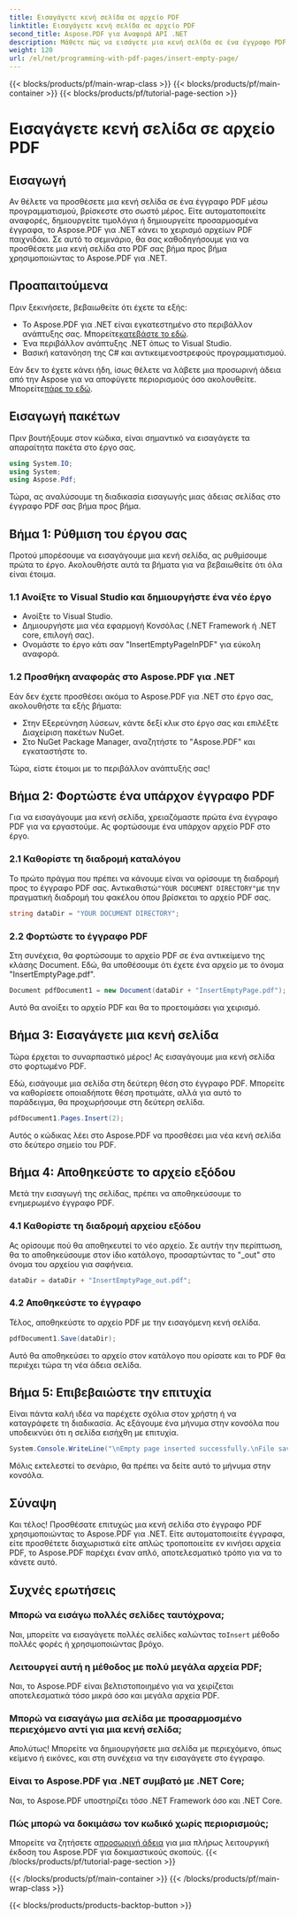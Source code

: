 ```yaml
---
title: Εισαγάγετε κενή σελίδα σε αρχείο PDF
linktitle: Εισαγάγετε κενή σελίδα σε αρχείο PDF
second_title: Aspose.PDF για Αναφορά API .NET
description: Μάθετε πώς να εισάγετε μια κενή σελίδα σε ένα έγγραφο PDF χρησιμοποιώντας το Aspose.PDF για .NET. Βήμα προς βήμα μάθημα με παραδείγματα κώδικα για απρόσκοπτη επεξεργασία PDF.
weight: 120
url: /el/net/programming-with-pdf-pages/insert-empty-page/
---
```


{{< blocks/products/pf/main-wrap-class >}}
{{< blocks/products/pf/main-container >}}
{{< blocks/products/pf/tutorial-page-section >}}

# Εισαγάγετε κενή σελίδα σε αρχείο PDF

## Εισαγωγή

Αν θέλετε να προσθέσετε μια κενή σελίδα σε ένα έγγραφο PDF μέσω προγραμματισμού, βρίσκεστε στο σωστό μέρος. Είτε αυτοματοποιείτε αναφορές, δημιουργείτε τιμολόγια ή δημιουργείτε προσαρμοσμένα έγγραφα, το Aspose.PDF για .NET κάνει το χειρισμό αρχείων PDF παιχνιδάκι. Σε αυτό το σεμινάριο, θα σας καθοδηγήσουμε για να προσθέσετε μια κενή σελίδα στο PDF σας βήμα προς βήμα χρησιμοποιώντας το Aspose.PDF για .NET.

## Προαπαιτούμενα

Πριν ξεκινήσετε, βεβαιωθείτε ότι έχετε τα εξής:

-  Το Aspose.PDF για .NET είναι εγκατεστημένο στο περιβάλλον ανάπτυξης σας. Μπορείτε[κατεβάστε το εδώ](https://releases.aspose.com/pdf/net/).
- Ένα περιβάλλον ανάπτυξης .NET όπως το Visual Studio.
- Βασική κατανόηση της C# και αντικειμενοστρεφούς προγραμματισμού.

 Εάν δεν το έχετε κάνει ήδη, ίσως θέλετε να λάβετε μια προσωρινή άδεια από την Aspose για να αποφύγετε περιορισμούς όσο ακολουθείτε. Μπορείτε[πάρε το εδώ](https://purchase.aspose.com/temporary-license/).

## Εισαγωγή πακέτων

Πριν βουτήξουμε στον κώδικα, είναι σημαντικό να εισαγάγετε τα απαραίτητα πακέτα στο έργο σας.

```csharp
using System.IO;
using System;
using Aspose.Pdf;
```

Τώρα, ας αναλύσουμε τη διαδικασία εισαγωγής μιας άδειας σελίδας στο έγγραφο PDF σας βήμα προς βήμα.

## Βήμα 1: Ρύθμιση του έργου σας

Προτού μπορέσουμε να εισαγάγουμε μια κενή σελίδα, ας ρυθμίσουμε πρώτα το έργο. Ακολουθήστε αυτά τα βήματα για να βεβαιωθείτε ότι όλα είναι έτοιμα.

### 1.1 Ανοίξτε το Visual Studio και δημιουργήστε ένα νέο έργο
- Ανοίξτε το Visual Studio.
- Δημιουργήστε μια νέα εφαρμογή Κονσόλας (.NET Framework ή .NET core, επιλογή σας).
- Ονομάστε το έργο κάτι σαν "InsertEmptyPageInPDF" για εύκολη αναφορά.

### 1.2 Προσθήκη αναφοράς στο Aspose.PDF για .NET
Εάν δεν έχετε προσθέσει ακόμα το Aspose.PDF για .NET στο έργο σας, ακολουθήστε τα εξής βήματα:
- Στην Εξερεύνηση λύσεων, κάντε δεξί κλικ στο έργο σας και επιλέξτε Διαχείριση πακέτων NuGet.
- Στο NuGet Package Manager, αναζητήστε το "Aspose.PDF" και εγκαταστήστε το.

Τώρα, είστε έτοιμοι με το περιβάλλον ανάπτυξής σας!

## Βήμα 2: Φορτώστε ένα υπάρχον έγγραφο PDF

Για να εισαγάγουμε μια κενή σελίδα, χρειαζόμαστε πρώτα ένα έγγραφο PDF για να εργαστούμε. Ας φορτώσουμε ένα υπάρχον αρχείο PDF στο έργο.

### 2.1 Καθορίστε τη διαδρομή καταλόγου

 Το πρώτο πράγμα που πρέπει να κάνουμε είναι να ορίσουμε τη διαδρομή προς το έγγραφο PDF σας. Αντικαθιστώ`"YOUR DOCUMENT DIRECTORY"`με την πραγματική διαδρομή του φακέλου όπου βρίσκεται το αρχείο PDF σας.

```csharp
string dataDir = "YOUR DOCUMENT DIRECTORY";
```

### 2.2 Φορτώστε το έγγραφο PDF

Στη συνέχεια, θα φορτώσουμε το αρχείο PDF σε ένα αντικείμενο της κλάσης Document. Εδώ, θα υποθέσουμε ότι έχετε ένα αρχείο με το όνομα "InsertEmptyPage.pdf".

```csharp
Document pdfDocument1 = new Document(dataDir + "InsertEmptyPage.pdf");
```

Αυτό θα ανοίξει το αρχείο PDF και θα το προετοιμάσει για χειρισμό.

## Βήμα 3: Εισαγάγετε μια κενή σελίδα

Τώρα έρχεται το συναρπαστικό μέρος! Ας εισαγάγουμε μια κενή σελίδα στο φορτωμένο PDF.

Εδώ, εισάγουμε μια σελίδα στη δεύτερη θέση στο έγγραφο PDF. Μπορείτε να καθορίσετε οποιαδήποτε θέση προτιμάτε, αλλά για αυτό το παράδειγμα, θα προχωρήσουμε στη δεύτερη σελίδα.

```csharp
pdfDocument1.Pages.Insert(2);
```

Αυτός ο κώδικας λέει στο Aspose.PDF να προσθέσει μια νέα κενή σελίδα στο δεύτερο σημείο του PDF.

## Βήμα 4: Αποθηκεύστε το αρχείο εξόδου

Μετά την εισαγωγή της σελίδας, πρέπει να αποθηκεύσουμε το ενημερωμένο έγγραφο PDF.

### 4.1 Καθορίστε τη διαδρομή αρχείου εξόδου

Ας ορίσουμε πού θα αποθηκευτεί το νέο αρχείο. Σε αυτήν την περίπτωση, θα το αποθηκεύσουμε στον ίδιο κατάλογο, προσαρτώντας το "_out" στο όνομα του αρχείου για σαφήνεια.

```csharp
dataDir = dataDir + "InsertEmptyPage_out.pdf";
```

### 4.2 Αποθηκεύστε το έγγραφο

Τέλος, αποθηκεύστε το αρχείο PDF με την εισαγόμενη κενή σελίδα.

```csharp
pdfDocument1.Save(dataDir);
```

Αυτό θα αποθηκεύσει το αρχείο στον κατάλογο που ορίσατε και το PDF θα περιέχει τώρα τη νέα άδεια σελίδα.

## Βήμα 5: Επιβεβαιώστε την επιτυχία

Είναι πάντα καλή ιδέα να παρέχετε σχόλια στον χρήστη ή να καταγράφετε τη διαδικασία. Ας εξάγουμε ένα μήνυμα στην κονσόλα που υποδεικνύει ότι η σελίδα εισήχθη με επιτυχία.

```csharp
System.Console.WriteLine("\nEmpty page inserted successfully.\nFile saved at " + dataDir);
```

Μόλις εκτελεστεί το σενάριο, θα πρέπει να δείτε αυτό το μήνυμα στην κονσόλα.

## Σύναψη

Και τέλος! Προσθέσατε επιτυχώς μια κενή σελίδα στο έγγραφο PDF χρησιμοποιώντας το Aspose.PDF για .NET. Είτε αυτοματοποιείτε έγγραφα, είτε προσθέτετε διαχωριστικά είτε απλώς τροποποιείτε εν κινήσει αρχεία PDF, το Aspose.PDF παρέχει έναν απλό, αποτελεσματικό τρόπο για να το κάνετε αυτό.


## Συχνές ερωτήσεις

### Μπορώ να εισάγω πολλές σελίδες ταυτόχρονα;
 Ναι, μπορείτε να εισαγάγετε πολλές σελίδες καλώντας το`Insert` μέθοδο πολλές φορές ή χρησιμοποιώντας βρόχο.

### Λειτουργεί αυτή η μέθοδος με πολύ μεγάλα αρχεία PDF;
Ναι, το Aspose.PDF είναι βελτιστοποιημένο για να χειρίζεται αποτελεσματικά τόσο μικρά όσο και μεγάλα αρχεία PDF.

### Μπορώ να εισαγάγω μια σελίδα με προσαρμοσμένο περιεχόμενο αντί για μια κενή σελίδα;
Απολύτως! Μπορείτε να δημιουργήσετε μια σελίδα με περιεχόμενο, όπως κείμενο ή εικόνες, και στη συνέχεια να την εισαγάγετε στο έγγραφο.

### Είναι το Aspose.PDF για .NET συμβατό με .NET Core;
Ναι, το Aspose.PDF υποστηρίζει τόσο .NET Framework όσο και .NET Core.

### Πώς μπορώ να δοκιμάσω τον κωδικό χωρίς περιορισμούς;
 Μπορείτε να ζητήσετε α[προσωρινή άδεια](https://purchase.aspose.com/temporary-license/) για μια πλήρως λειτουργική έκδοση του Aspose.PDF για δοκιμαστικούς σκοπούς.
{{< /blocks/products/pf/tutorial-page-section >}}

{{< /blocks/products/pf/main-container >}}
{{< /blocks/products/pf/main-wrap-class >}}

{{< blocks/products/products-backtop-button >}}
